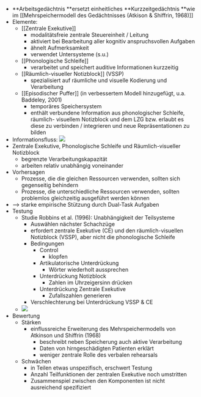 - **Arbeitsgedächtnis **ersetzt einheitliches **Kurzzeitgedächtnis **wie im [[Mehrspeichermodell des Gedächtnisses (Atkison & Shiffrin, 1968)]] 
- Elemente:
    - [[Zentrale Exekutive]]
        - modalitätsfreie zentrale Steuereinheit / Leitung
        - aktiviert bei Bearbeitung aller kognitiv anspruchsvollen Aufgaben 
        - ähnelt Aufmerksamkeit
        - verwendet Untersysteme (s.u.)
    - [[Phonologische Schleife]]
        - verarbeitet und speichert auditive Informationen kurzzeitig
    - [[Räumlich-visueller Notizblock]] (VSSP)
        - spezialisiert auf räumliche und visuelle Kodierung und Verarbeitung
    - [[Episodischer Puffer]] (in verbessertem Modell hinzugefügt, u.a. Baddeley, 2001) 
        - temporäres Speichersystem
        - enthält verbundene Information aus phonologischer Schleife, räumlich- visuellem Notizblock und dem LZG bzw. erlaubt es diese zu verbinden / integrieren und neue Repräsentationen zu bilden
- Informationsfluss: ![](https://firebasestorage.googleapis.com/v0/b/firescript-577a2.appspot.com/o/imgs%2Fapp%2Fssoenksen%2F7fOVNkQQyd.png?alt=media&token=ce240035-57ed-4a63-8dfc-cd2e43fc3fe6)
- Zentrale Exekutive, Phonologische Schleife und Räumlich-visueller Notizblock 
    - begrenzte Verarbeitungskapazität 
    - arbeiten relativ unabhängig voneinander 
- Vorhersagen 
    - Prozesse, die die gleichen Ressourcen verwenden, sollten sich gegenseitig behindern 
    - Prozesse, die unterschiedliche Ressourcen verwenden, sollten problemlos gleichzeitig ausgeführt werden können
- --> starke empirische Stützung durch Dual-Task Aufgaben
- Testung
    - Studie Robbins et al. (1996): Unabhängigkeit der Teilsysteme 
        - Auswählen nächster Schachzüge
        - erfordert zentrale Exekutive (CE) und den räumlich-visuellen Notizblock (VSSP), aber nicht die phonologische Schleife
        - Bedingungen
            - Control 
                - klopfen
            - Artikulatorische Unterdrückung 
                - Wörter wiederholt aussprechen
            - Unterdrückung Notizblock 
                - Zahlen im Uhrzeigersinn drücken
            - Unterdrückung Zentrale Exekutive 
                - Zufallszahlen generieren
        - Verschlechterung bei Unterdrückung VSSP & CE
    - ![](https://firebasestorage.googleapis.com/v0/b/firescript-577a2.appspot.com/o/imgs%2Fapp%2Fssoenksen%2FgbmhoTEzXp.png?alt=media&token=f3397c0a-aa2e-4dc2-b849-f174582d6b98)
- Bewertung
    - Stärken
        - einflussreiche Erweiterung des Mehrspeichermodells von Atkinson und Shiffrin (1968)
            - beschreibt neben Speicherung auch aktive Verarbeitung 
            - Daten von hirngeschädigten Patienten erklärt
            - weniger zentrale Rolle des verbalen rehearsals
    - Schwächen
        - in Teilen etwas unspezifisch, erschwert Testung
        - Anzahl Teilfunktionen der zentralen Exekutive noch umstritten 
        - Zusammenspiel zwischen den Komponenten ist nicht ausreichend spezifiziert
